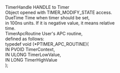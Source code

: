 TimerHandle HANDLE to Timer \
Object opened with TIMER\_MODIFY\_STATE access. \
DueTime Time when timer should be set, \
in 100ns units. If it is negative value, it means relative \
time. \
TimerApcRoutine User's APC routine, \
defined as follows: \
        typedef void \(\*PTIMER\_APC\_ROUTINE\)\( \
                        IN PVOID TimerContext, \
                        IN ULONG TimerLowValue, \
                        IN LONG TimerHighValue \
                        \);
